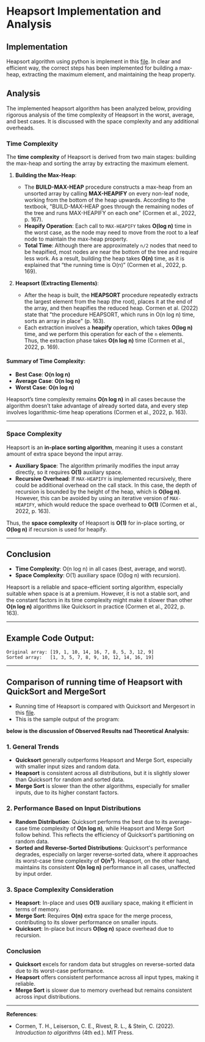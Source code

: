 # Heapsort Implementation and Analysis
## Implementation
Heapsort algorithm using python is implement in this [file](./heapsort.py). In clear and efficient way, the correct steps has been implemented for building a max-heap, extracting the maximum element, and maintaining the heap property.

## Analysis
The implemented heapsort algorithm has been analyzed below, providing rigorous analysis of the time complexity of Heapsort in the worst, average, and best cases. It is discussed with the space complexity and any additional overheads.

### Time Complexity

The **time complexity** of Heapsort is derived from two main stages: building the max-heap and sorting the array by extracting the maximum element.

1. **Building the Max-Heap**:
   - The **BUILD-MAX-HEAP** procedure constructs a max-heap from an unsorted array by calling **MAX-HEAPIFY** on every non-leaf node, working from the bottom of the heap upwards. According to the textbook, "BUILD-MAX-HEAP goes through the remaining nodes of the tree and runs MAX-HEAPIFY on each one" (Cormen et al., 2022, p. 167).
   - **Heapify Operation**: Each call to `MAX-HEAPIFY` takes **O(log n)** time in the worst case, as the node may need to move from the root to a leaf node to maintain the max-heap property.
   - **Total Time**: Although there are approximately `n/2` nodes that need to be heapified, most nodes are near the bottom of the tree and require less work. As a result, building the heap takes **O(n)** time, as it is explained that “the running time is O(n)” (Cormen et al., 2022, p. 169).

2. **Heapsort (Extracting Elements)**:
   - After the heap is built, the **HEAPSORT** procedure repeatedly extracts the largest element from the heap (the root), places it at the end of the array, and then heapifies the reduced heap. Cormen et al. (2022) state that "the procedure HEAPSORT, which runs in O(n log n) time, sorts an array in place" (p. 163).
   - Each extraction involves a **heapify** operation, which takes **O(log n)** time, and we perform this operation for each of the `n` elements. Thus, the extraction phase takes **O(n log n)** time (Cormen et al., 2022, p. 169).

#### Summary of Time Complexity:
- **Best Case**: **O(n log n)**
- **Average Case**: **O(n log n)**
- **Worst Case**: **O(n log n)**

Heapsort’s time complexity remains **O(n log n)** in all cases because the algorithm doesn’t take advantage of already sorted data, and every step involves logarithmic-time heap operations (Cormen et al., 2022, p. 163).

---

### Space Complexity

Heapsort is an **in-place sorting algorithm**, meaning it uses a constant amount of extra space beyond the input array.

- **Auxiliary Space**: The algorithm primarily modifies the input array directly, so it requires **O(1)** auxiliary space.
- **Recursive Overhead**: If `MAX-HEAPIFY` is implemented recursively, there could be additional overhead on the call stack. In this case, the depth of recursion is bounded by the height of the heap, which is **O(log n)**. However, this can be avoided by using an iterative version of `MAX-HEAPIFY`, which would reduce the space overhead to **O(1)** (Cormen et al., 2022, p. 163).

Thus, the **space complexity** of Heapsort is **O(1)** for in-place sorting, or **O(log n)** if recursion is used for heapify.

---

## Conclusion

- **Time Complexity**: O(n log n) in all cases (best, average, and worst).
- **Space Complexity**: O(1) auxiliary space (O(log n) with recursion).

Heapsort is a reliable and space-efficient sorting algorithm, especially suitable when space is at a premium. However, it is not a stable sort, and the constant factors in its time complexity might make it slower than other **O(n log n)** algorithms like Quicksort in practice (Cormen et al., 2022, p. 163).

---

## Example Code Output:

```
Original array: [19, 1, 10, 14, 16, 7, 8, 5, 3, 12, 9]
Sorted array:   [1, 3, 5, 7, 8, 9, 10, 12, 14, 16, 19]
```
---

## Comparison of running time of Heapsort with QuickSort and MergeSort
- Running time of Heapsort is compared with Quicksort and Mergesort in this [file](./comaparison.py).
- This is the sample output of the program:

**below is the discussion of Observed Results nad Theoretical Analysis:**

### 1. General Trends

- **Quicksort** generally outperforms Heapsort and Merge Sort, especially with smaller input sizes and random data. 
- **Heapsort** is consistent across all distributions, but it is slightly slower than Quicksort for random and sorted data.
- **Merge Sort** is slower than the other algorithms, especially for smaller inputs, due to its higher constant factors.

### 2. Performance Based on Input Distributions

- **Random Distribution**: Quicksort performs the best due to its average-case time complexity of **O(n log n)**, while Heapsort and Merge Sort follow behind. This reflects the efficiency of Quicksort's partitioning on random data.
- **Sorted and Reverse-Sorted Distributions**: Quicksort's performance degrades, especially on larger reverse-sorted data, where it approaches its worst-case time complexity of **O(n²)**. Heapsort, on the other hand, maintains its consistent **O(n log n)** performance in all cases, unaffected by input order.

### 3. Space Complexity Consideration

- **Heapsort**: In-place and uses **O(1)** auxiliary space, making it efficient in terms of memory.
- **Merge Sort**: Requires **O(n)** extra space for the merge process, contributing to its slower performance on smaller inputs.
- **Quicksort**: In-place but incurs **O(log n)** space overhead due to recursion.

### Conclusion

- **Quicksort** excels for random data but struggles on reverse-sorted data due to its worst-case performance.
- **Heapsort** offers consistent performance across all input types, making it reliable.
- **Merge Sort** is slower due to memory overhead but remains consistent across input distributions.

---

**References**:
- Cormen, T. H., Leiserson, C. E., Rivest, R. L., & Stein, C. (2022). *Introduction to algorithms* (4th ed.). MIT Press.

